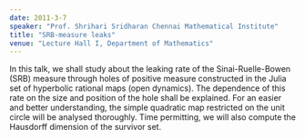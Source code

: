 ```yaml
---
date: 2011-3-7
speaker: "Prof. Shrihari Sridharan Chennai Mathematical Institute"
title: "SRB-measure leaks"
venue: "Lecture Hall I, Department of Mathematics"
---
```

In this talk, we shall study about the leaking rate of the
Sinai-Ruelle-Bowen (SRB) measure through holes of positive measure
constructed in the Julia set of hyperbolic rational maps (open dynamics).
The dependence of this rate on the size and position of the hole shall be
explained. For an easier and better understanding, the simple quadratic
map restricted on the unit circle will be analysed thoroughly. Time
permitting, we will also compute the Hausdorff dimension of the survivor
set.
